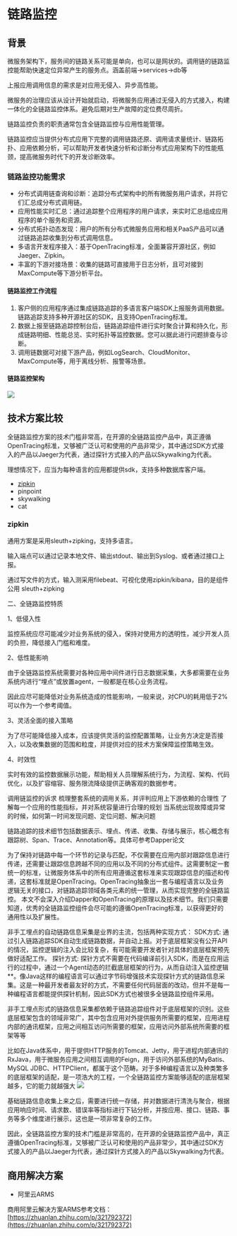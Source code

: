 # 链路监控

## 背景

微服务架构下，服务间的链路关系可能是单向，也可以是网状的。调用链的链路监控能帮助快速定位异常产生的服务点。涵盖前端-&gt;services-&gt;db等

上报应用调用信息的需求是对应用无侵入、异步高性能。

微服务的治理应该从设计开始就启动，将微服务应用通过无侵入的方式接入，构建一体化的全链路监控体系。避免后期对生产故障的定位费尽周折。

链路监控负责的职责通常包含全链路监控与应用性能管理。

链路监控应当提供分布式应用下完整的调用链路还原、调用请求量统计、链路拓扑、应用依赖分析，可以帮助开发者快速分析和诊断分布式应用架构下的性能瓶颈，提高微服务时代下的开发诊断效率。

### 链路监控功能需求

- 分布式调用链查询和诊断：追踪分布式架构中的所有微服务用户请求，并将它们汇总成分布式调用链。
- 应用性能实时汇总：通过追踪整个应用程序的用户请求，来实时汇总组成应用程序的单个服务和资源。
- 分布式拓扑动态发现：用户的所有分布式微服务应用和相关PaaS产品可以通过链路追踪收集到分布式调用信息。
- 多语言开发程序接入：基于OpenTracing标准，全面兼容开源社区，例如Jaeger、Zipkin。
- 丰富的下游对接场景：收集的链路可直接用于日志分析，且可对接到MaxCompute等下游分析平台。

#### 链路监控工作流程

1. 客户侧的应用程序通过集成链路追踪的多语言客户端SDK上报服务调用数据。链路追踪支持多种开源社区的SDK，且支持OpenTracing标准。
2. 数据上报至链路追踪控制台后，链路追踪组件进行实时聚合计算和持久化，形成链路明细、性能总览、实时拓扑等监控数据。您可以据此进行问题排查与诊断。
3. 调用链数据可对接下游产品，例如LogSearch、CloudMonitor、MaxCompute等，用于离线分析、报警等场景。

#### 链路监控架构

![](http://aliware-images.oss-cn-hangzhou.aliyuncs.com/arms/xtrace_dg_workflow.png)

## 技术方案比较

全链路监控方案的技术门槛非常高，在开源的全链路监控产品中，真正遵循OpenTracing标准，又够被广泛认可和使用的产品非常少，其中通过SDK方式接入的产品以Jaeger为代表，通过探针方式接入的产品以Skywalking为代表。

理想情况下，应当为每种语言的应用都提供sdk，支持多种数据库客户端。

* [zipkin](https://zipkin.io/)
* pinpoint
* skywalking
* cat

### zipkin

通用方案是采用sleuth+zipking，支持多语言。

输入端点可以通过记录本地文件、输出stdout、输出到Syslog、或者通过接口上报。

通过写文件的方式，输入测采用filebeat、可视化使用zipkin/kibana，目的是组件公用 sleuth+zipking

二、全链路监控特质

1、低侵入性

监控系统应尽可能减少对业务系统的侵入，保持对使用方的透明性，减少开发人员的负担，降低接入门槛和难度。

2、低性能影响

由于全链路监控系统需要对各种应用中间件进行日志数据采集，大多都需要在业务系统内进行“埋点”或放置agent，一般都是在核心业务流程。

因此应尽可能降低对业务系统造成的性能影响，一般来说，对CPU的耗用低于2%可以作为一个参考阈值。

3、灵活全面的接入策略

为了尽可能降低接入成本，应该提供灵活的监控配置策略，让业务方决定是否接入，以及收集数据的范围和粒度，并提供对应的技术方案保障监控策略生效。

4、时效性

实时有效的监控数据展示功能，帮助相关人员理解系统行为，为流程、架构、代码优化，以及扩容缩容、服务限流降级提供正确客观的数据参考。

调用链监控的诉求 梳理整套系统的调用关系，并评判应用上下游依赖的合理性 了解每一个应用的性能指标，并对系统容量进行合理的规划 当系统出现故障或异常的时候，如何第一时间发现问题、定位问题、解决问题

链路追踪的技术细节包括数据表示、埋点、传递、收集、存储与展示，核心概念有跟踪树、Span、Trace、Annotation等。具体可参考Dapper论文

为了保持对链路中每一个环节的记录与匹配，不仅需要在应用内部对跟踪信息进行传递，还需要让跟踪信息跨越不同的应用以及不同的分布式组件。这需要制定一套统一的标准，让微服务体系中的所有应用遵循这套标准来实现跟踪信息的描述和传递，这套标准就是OpenTracing。OpenTracing抽象出一套与编程语言以及业务逻辑无关的接口，对链路追踪领域各类元素的统一管理，从而实现完整的全链路监控。 本文不会深入介绍Dapper和OpenTracing的原理以及技术细节。我们只需要知道，优秀的全链路监控组件会尽可能的遵循OpenTracing标准，以获得更好的通用性以及扩展性。

非手工埋点的自动链路信息采集是业界的主流，包括两种实现方式： SDK方式: 通过引入链路追踪SDK自动生成链路数据，并自动上报。对于底层框架没有公开API的情况，监控逻辑的注入会比较复杂，有可能需要开发者针对具体的底层框架预先做好适配工作。 探针方式: 探针方式不需要在代码编译前引入SDK，而是在应用运行的过程中，通过一个Agent动态的拦截底层框架的行为，从而自动注入监控逻辑\*\*。像Java这样的编程语言可以通过字节码增强技术实现探针方式的链路信息采集。这是一种最开发者最友好的方式，不需要任何代码层面的改动，但并不是每一种编程语言都能提供探针机制，因此SDK方式也被很多全链路监控组件采用。

非手工埋点形式的链路信息采集都依赖于链路追踪组件对于底层框架的识别。这些底层框架包含的领域非常广，其中包含应用对外提供服务所需要的框架，应用进程内部的通讯框架，应用之间相互访问所需要的框架，应用访问外部系统所需要的框架等等

比如在Java体系中，用于提供HTTP服务的Tomcat、Jetty，用于进程内部通讯的RxJava，用于微服务应用之间相互调用的Feign，用于访问外部系统的MyBatis、MySQL JDBC、HTTPClient，都属于这个范畴。对于多种编程语言以及种类繁多的底层框架的适配，是一项浩大的工程，一个全链路监控方案能够适配的底层框架越多，它的能力就越强大 ![](https://github.com/r2ys/gitbook-metrics/tree/1ec27073811380b1c8c4aae6974c6a5cfb38010a/Users/r2yshu/Desktop/v2-9e5d82c0f161412f99d7e1ef14e0c023_1440w.png)

基础链路信息收集上来之后，需要进行统一存储，并对数据进行清洗与聚合，根据应用响应时间、请求数、错误率等指标进行下钻分析，并按应用、接口、链路、事务等多个维度进行展示，这也是一项非常复杂的工作。

因此，全链路监控方案的技术门槛是非常高的，在开源的全链路监控产品中，真正遵循OpenTracing标准，又够被广泛认可和使用的产品非常少，其中通过SDK方式接入的产品以Jaeger为代表，通过探针方式接入的产品以Skywalking为代表。

## 商用解决方案

* 阿里云ARMS

商用阿里云解决方案ARMS参考文档：[https://zhuanlan.zhihu.com/p/321792372](https://zhuanlan.zhihu.com/p/321792372)

